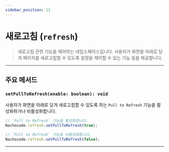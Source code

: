 ```yaml
---
sidebar_position: 11
---
```


# 새로고침 (`refresh`)

> 새로고침 관련 기능을 제어하는 네임스페이스입니다.
> 사용자가 화면을 아래로 당겨 페이지를 새로고침할 수 있도록 설정을 제어할 수 있는 기능 등을 제공합니다.

---

## 주요 메서드

### `setPullToRefresh(enable: boolean): void`

사용자가 화면을 아래로 당겨 새로고침할 수 있도록 하는 `Pull to Refresh` 기능을 활성화하거나 비활성화합니다.

```javascript
// `Pull to Refresh` 기능을 활성화합니다.
Nachocode.refresh.setPullToRefresh(true);
```

```javascript
// `Pull to Refresh` 기능을 비활성화합니다.
Nachocode.refresh.setPullToRefresh(false);
```

---
